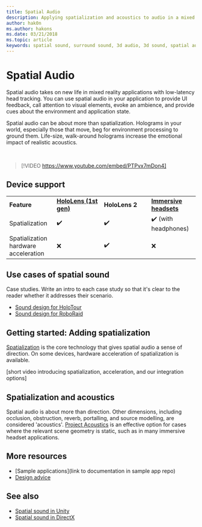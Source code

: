 ```yaml
---
title: Spatial Audio
description: Applying spatialization and acoustics to audio in a mixed reality application allows you to immerse users and enhance UI effectiveness.
author: hak0n
ms.author: hakons
ms.date: 03/21/2018
ms.topic: article
keywords: spatial sound, surround sound, 3d audio, 3d sound, spatial audio
---
```


# Spatial Audio

Spatial audio takes on new life in mixed reality applications with low-latency head tracking. You can use spatial audio in your application to provide UI feedback, call attention to visual elements, evoke an ambience, and provide cues about the environment and application state. 

Spatial audio can be about more than spatialization. Holograms in your world, especially those that move, beg for environment processing to ground them. Life-size, walk-around holograms increase the emotional impact of realistic acoustics. 

<br>

>[!VIDEO https://www.youtube.com/embed/PTPvx7mDon4]

## Device support

<table>
    <colgroup>
    <col width="25%" />
    <col width="25%" />
    <col width="25%" />
    <col width="25%" />
    </colgroup>
    <tr>
        <td><strong>Feature</strong></td>
        <td><a href="hololens-hardware-details.md"><strong>HoloLens (1st gen)</strong></a></td>
        <td><strong>HoloLens 2</strong></td>
        <td><a href="immersive-headset-hardware-details.md"><strong>Immersive headsets</strong></a></td>
    </tr>
     <tr>
        <td>Spatialization</td>
        <td>✔️</td>
        <td>✔️</td>
        <td>✔️ (with headphones)</td>
    </tr>
     <tr>
        <td>Spatialization hardware acceleration</td>
        <td>❌</td>
        <td>✔️</td>
        <td>❌</td>
    </tr>
</table>

## Use cases of spatial sound
Case studies. Write an intro to each case study so that it's clear to the reader whether it addresses their scenario.
* [Sound design for HoloTour](case-study-spatial-sound-design-for-holotour.md)
* [Sound design for RoboRaid](case-study-using-spatial-sound-in-roboraid.md)

## Getting started: Adding spatialization
[Spatialization](spatial-sound-spatialization.md) is the core technology that gives spatial audio a sense of direction. On some devices, hardware acceleration of spatialization is available.

[short video introducing spatialization, acceleration, and our integration options]

## Spatialization and acoustics
Spatial audio is about more than direction. Other dimensions, including occlusion, obstruction, reverb, portalling, and source modelling, are considered 'acoustics'. [Project Acoustics](http://aka.ms/acoustics) is an effective option for cases where the relevant scene geometry is static, such as in many immersive headset applications.

## More resources
* [Sample applications](link to documentation in sample app repo)
* [Design advice](spatial-sound-design.md)

## See also
* [Spatial sound in Unity](spatial-sound-in-unity.md)
* [Spatial sound in DirectX](spatial-sound-in-directx.md)

